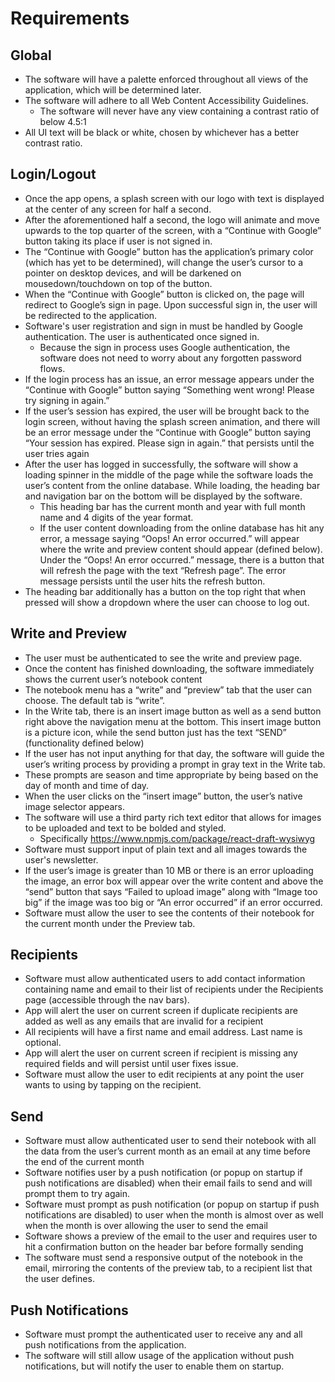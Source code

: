 # Requirements

## Global
* The software will have a palette enforced throughout all views of the application, which will be determined later.
* The software will adhere to all Web Content Accessibility Guidelines.
  * The software will never have any view containing a contrast ratio of below 4.5:1
* All UI text will be black or white, chosen by whichever has a better contrast ratio.

## Login/Logout
* Once the app opens, a splash screen with our logo with text is displayed at the center of any screen for half a second.
* After the aforementioned half a second, the logo will animate and move upwards to the top quarter of the screen, with a “Continue with Google” button taking its place if user is not signed in.
* The “Continue with Google” button has the application’s primary color (which has yet to be determined), will change the user’s cursor to a pointer on desktop devices, and will be darkened on mousedown/touchdown on top of the button. 
* When the “Continue with Google” button is clicked on, the page will redirect to Google’s sign in page. Upon successful sign in, the user will be redirected to the application.
* Software's user registration and sign in must be handled by Google authentication. The user is authenticated once signed in.
  * Because the sign in process uses Google authentication, the software does not need to worry about any forgotten password flows.  
* If the login process has an issue, an error message appears under the “Continue with Google” button saying “Something went wrong! Please try signing in again.”
* If the user’s session has expired, the user will be brought back to the login screen, without having the splash screen animation, and there will be an error message under the “Continue with Google” button saying “Your session has expired. Please sign in again.” that persists until the user tries again
* After the user has logged in successfully, the software will show a loading spinner in the middle of the page while the software loads the user’s content from the online database. While loading, the heading bar and navigation bar on the bottom will be displayed by the software.
  * This heading bar has the current month and year with full month name and 4 digits of the year format.
  * If the user content downloading from the online database has hit any error, a message saying “Oops! An error occurred.” will appear where the write and preview content should appear (defined below). Under the “Oops! An error occurred.” message, there is a button that will refresh the page with the text “Refresh page”. The error message persists until the user hits the refresh button.
* The heading bar additionally has a button on the top right that when pressed will show a dropdown where the user can choose to log out.

## Write and Preview
* The user must be authenticated to see the write and preview page.
* Once the content has finished downloading, the software immediately shows the current user’s notebook content
* The notebook menu has a “write” and “preview” tab that the user can choose. The default tab is “write”. 
* In the Write tab, there is an insert image button as well as a send button right above the navigation menu at the bottom. This insert image button is a picture icon, while the send button just has the text “SEND” (functionality defined below)
* If the user has not input anything for that day, the software will guide the user’s writing process by providing a prompt in gray text in the Write tab. 
* These prompts are season and time appropriate by being based on the day of month and time of day.
* When the user clicks on the “insert image” button, the user’s native image selector appears.
* The software will use a third party rich text editor that allows for images to be uploaded and text to be bolded and styled.
  * Specifically https://www.npmjs.com/package/react-draft-wysiwyg
* Software must support input of plain text and all images towards the user's newsletter.
* If the user’s image is greater than 10 MB or there is an error uploading the image, an error box will appear over the write content and above the “send” button that says “Failed to upload image” along with “Image too big” if the image was too big or “An error occurred” if an error occurred.
* Software must allow the user to see the contents of their notebook for the current month under the Preview tab.

## Recipients
* Software must allow authenticated users to add contact information containing name and email to their list of recipients under the Recipients page (accessible through the nav bars).
* App will alert the user on current screen if duplicate recipients are added as well as any emails that are invalid for a recipient
* All recipients will have a first name and email address. Last name is optional.
* App will alert the user on current screen if recipient is missing any required fields and will persist until user fixes issue.
* Software must allow the user to edit recipients at any point the user wants to using by tapping on the recipient.

## Send
* Software must allow authenticated user to send their notebook with all the data from the user’s current month as an email at any time before the end of the current month
* Software notifies user by a push notification (or popup on startup if push notifications are disabled) when their email fails to send and will prompt them to try again.
* Software must prompt as push notification (or popup on startup if push notifications are disabled) to user when the month is almost over as well when the month is over allowing the user to send the email
* Software shows a preview of the email to the user and requires user to hit a confirmation button on the header bar before formally sending
* The software must send a responsive output of the notebook in the email, mirroring the contents of the preview tab, to a recipient list that the user defines.

## Push Notifications
* Software must prompt the authenticated user to receive any and all push notifications from the application.
* The software will still allow usage of the application without push notifications, but will notify the user to enable them on startup.




